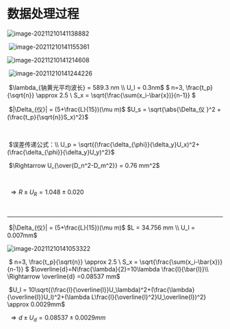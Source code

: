 # 数据处理过程

![image-20211210141138882](C:\Users\Equationzhao\AppData\Roaming\Typora\typora-user-images\image-20211210141138882.png)

​	![image-20211210141155361](C:\Users\Equationzhao\AppData\Roaming\Typora\typora-user-images\image-20211210141155361.png)

![image-20211210141214608](C:\Users\Equationzhao\AppData\Roaming\Typora\typora-user-images\image-20211210141214608.png)

​							![image-20211210141244226](C:\Users\Equationzhao\AppData\Roaming\Typora\typora-user-images\image-20211210141244226.png)

​									$\lambda_{钠黄光平均波长} = 589.3 nm \\ U_l = 0.3nm$		$ n=3, \frac{t_p}{\sqrt{n}} \approx 2.5 \\ S_x = \sqrt{\frac{\sum(x_i-\bar{x})}{n-1}} $



​									$|\Delta_{仪}| = (5+\frac{L}{15})(\mu m)$   		$U_s = \sqrt{\abs{\Delta_仪 }^2 + (\frac{t_p}{\sqrt{n}}S_x)^2}$

​	

​											$误差传递公式：\\ U_p = \sqrt{(\frac{\delta_{\phi}}{\delta_y}U_x)^2+(\frac{\delta_{\phi}}{\delta_y}U_y)^2}$

​											$\Rightarrow U_{\over{D_n^2-D_m^2}} = 0.76 mm^2$

​										

​											$\Rightarrow R \pm U_R = 1.048 \pm 0.020$

​	

----------------------------

​									$|\Delta_{仪}| = (5+\frac{L}{15})(\mu m)$ 	$L = 34.756 mm \\ U_l = 0.007mm$



 ![image-20211210141053322](C:\Users\Equationzhao\AppData\Roaming\Typora\typora-user-images\image-20211210141053322.png)														

​									$ n=3, \frac{t_p}{\sqrt{n}} \approx 2.5 \\ S_x = \sqrt{\frac{\sum(x_i-\bar{x})}{n-1}} $		$\overline{d}=N\frac{\lambda}{2}=10\lambda \frac{l}{\bar{l}}\\ \Rightarrow \overline{d} =0.08537 mm$

​										$U_l = 10\sqrt{(\frac{l}{\overline{l}}U_\lambda)^2+(\frac{\lambda}{\overline{l}}U_l)^2+(\lambda L\frac{l}{\overline{l}^2}U_\overline{l})^2} \approx 0.0029mm$

​										$\Rightarrow d \pm U_d = 0.08537 \pm 0.0029 mm$

